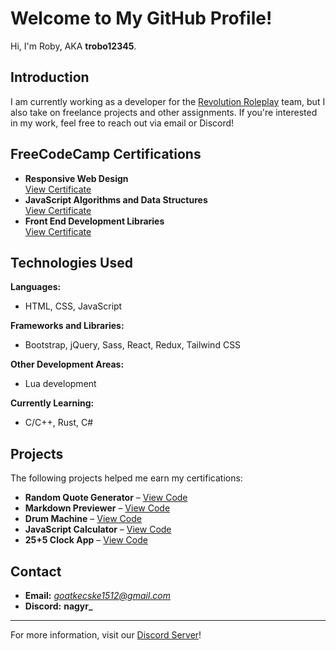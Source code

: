 # Welcome to My GitHub Profile!

Hi, I'm Roby, AKA **trobo12345**.

## Introduction

I am currently working as a developer for the [Revolution Roleplay](https://revorp.com) team, but I also take on freelance projects and other assignments. If you're interested in my work, feel free to reach out via email or Discord!

## FreeCodeCamp Certifications

- **Responsive Web Design**  
  [View Certificate](https://www.freecodecamp.org/certification/NRoby/responsive-web-design)
- **JavaScript Algorithms and Data Structures**  
  [View Certificate](https://www.freecodecamp.org/certification/NRoby/javascript-algorithms-and-data-structures-v8)
- **Front End Development Libraries**  
  [View Certificate](https://www.freecodecamp.org/certification/NRoby/front-end-development-libraries)

## Technologies Used

**Languages:**
- HTML, CSS, JavaScript

**Frameworks and Libraries:**
- Bootstrap, jQuery, Sass, React, Redux, Tailwind CSS

**Other Development Areas:**
- Lua development

**Currently Learning:**
- C/C++, Rust, C#

## Projects

The following projects helped me earn my certifications:

- **Random Quote Generator** – [View Code](https://codepen.io/R-bert-Nagy-the-solid/pen/LEPJaPz)
- **Markdown Previewer** – [View Code](https://codepen.io/R-bert-Nagy-the-solid/pen/pvzxzRG)
- **Drum Machine** – [View Code](https://codepen.io/R-bert-Nagy-the-solid/pen/WbeaRMb)
- **JavaScript Calculator** – [View Code](https://codepen.io/R-bert-Nagy-the-solid/pen/ogvaBMM)
- **25+5 Clock App** – [View Code](https://codepen.io/R-bert-Nagy-the-solid/pen/RNbegje)

## Contact

- **Email:** *goatkecske1512@gmail.com*
- **Discord:** **nagyr_**

---

For more information, visit our [Discord Server](https://discord.gg/yVqV5yaMzA)!
